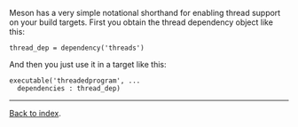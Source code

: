 Meson has a very simple notational shorthand for enabling thread support on your build targets. First you obtain the thread dependency object like this:

    thread_dep = dependency('threads')

And then you just use it in a target like this:

    executable('threadedprogram', ...
      dependencies : thread_dep)

---

[Back to index](Manual).
